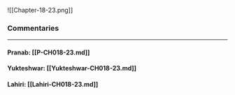 ![[Chapter-18-23.png]]

### Commentaries

---

#### Pranab: [[P-CH018-23.md]]

#### Yukteshwar: [[Yukteshwar-CH018-23.md]]

#### Lahiri: [[Lahiri-CH018-23.md]]
